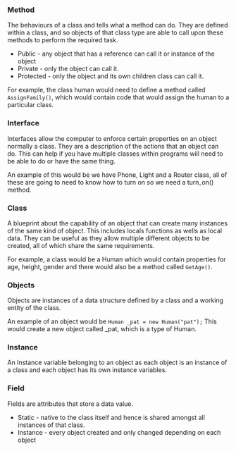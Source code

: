 ### Method
The behaviours of a class and tells what a method can do. They are defined within a class, and so objects of that class type are able to call upon these methods to perform the required task. 

* Public - any object that has a reference can call it or instance of the object
* Private - only the object can call it.
* Protected - only the object and its own children class can call it.

For example, the class human would need to define a method called `AssignFamily()`, which would contain code that would assign the human to a particular class.

### Interface
Interfaces allow the computer to enforce certain properties on an object normally a class. They are a description of the actions that an object can do. This can help if you have multiple classes within programs will need to be able to do or have the same thing.

An example of this would be we have Phone, Light and a  Router class, all of these are going to need to know how to turn on so we need a turn_on() method.

### Class
A blueprint about the capability of an object that can create many instances of the same kind of object. This includes locals functions as wells as local data. They can be useful as they allow multiple different objects to be created, all of which share the same requirements.

For example, a class would be a Human which would contain properties for age, height, gender and there would also be a method called `GetAge()`.

### Objects
Objects are instances of a data structure defined by a class and a working entity of the class.

An example of an object would be `Human _pat = new Human("pat");` This would create a new object called _pat, which is a type of Human.

### Instance
An Instance variable belonging to an object as each object is an instance of a class and each object has its own instance variables.

### Field
Fields are attributes that store a data value. 
* Static - native to the class itself and hence is shared amongst all instances of that class.
* Instance - every object created and only changed depending on each object
